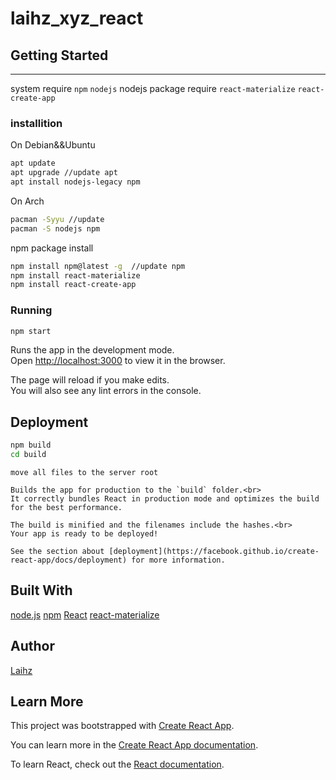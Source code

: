 # laihz_xyz_react

## Getting Started
-----
system require 
`npm` `nodejs`
nodejs package require
`react-materialize`
`react-create-app`

### installition
On Debian&&Ubuntu
```bash
apt update
apt upgrade //update apt 
apt install nodejs-legacy npm
```
On Arch
```bash
pacman -Syyu //update
pacman -S nodejs npm
```

npm package install 
```bash
npm install npm@latest -g  //update npm
npm install react-materialize
npm install react-create-app
```

### Running
```bash
npm start
```
Runs the app in the development mode.<br>
Open [http://localhost:3000](http://localhost:3000) to view it in the browser.

The page will reload if you make edits.<br>
You will also see any lint errors in the console.

## Deployment
```bash
npm build
cd build
```

 `move all files to the server root`
    
    Builds the app for production to the `build` folder.<br>
    It correctly bundles React in production mode and optimizes the build for the best performance.
    
    The build is minified and the filenames include the hashes.<br>
    Your app is ready to be deployed!
    
    See the section about [deployment](https://facebook.github.io/create-react-app/docs/deployment) for more information.

## Built With
[node.js][1]
[npm][2]
[React][3]
[react-materialize][4]


## Author
[Laihz][5]



  [1]: https://nodejs.org/
  [2]: https://www.npmjs.com/
  [3]: https://reactjs.org/
  [4]: https://react-materialize.github.io/
  [5]: https://github.com/laiiihz


## Learn More

This project was bootstrapped with [Create React App](https://github.com/facebook/create-react-app).

You can learn more in the [Create React App documentation](https://facebook.github.io/create-react-app/docs/getting-started).

To learn React, check out the [React documentation](https://reactjs.org/).
